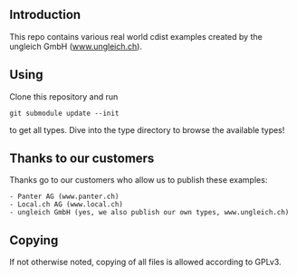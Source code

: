 ## Introduction

This repo contains various real world cdist examples
created by the ungleich GmbH (www.ungleich.ch).

## Using

Clone this repository and run

    git submodule update --init

to get all types. Dive into the type directory to browse the available types!

## Thanks to our customers

Thanks go to our customers who allow us to publish these examples:

    - Panter AG (www.panter.ch)
    - Local.ch AG (www.local.ch)
    - ungleich GmbH (yes, we also publish our own types, www.ungleich.ch)

## Copying

If not otherwise noted, copying of all files is allowed according to GPLv3.
